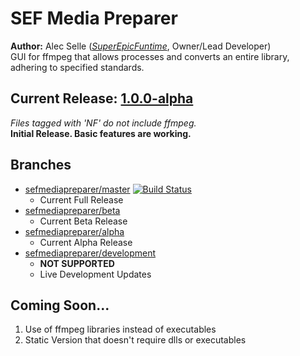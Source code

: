# SEF Media Preparer
**Author:** Alec Selle ([*SuperEpicFuntime*](https://superepicfuntime.com), Owner/Lead Developer)<br/>
GUI for ffmpeg that allows processes and converts an entire library, adhering to specified standards.

## Current Release: [1.0.0-alpha](https://github.com/alecselle/sefmediapreparer/releases)
*Files tagged with 'NF' do not include ffmpeg.*<br/>
**Initial Release. Basic features are working.**

## Branches
- [sefmediapreparer/master](https://github.com/alecselle/sefmediapreparer/tree/master) [![Build Status](http://dev.alecselle.com:8080/job/SEF%20Media%20Preparer/badge/icon)](http://dev.alecselle.com:8080/job/SEF%20Media%20Preparer/)
    - Current Full Release
- [sefmediapreparer/beta](https://github.com/alecselle/sefmediapreparer/tree/beta)
    - Current Beta Release
- [sefmediapreparer/alpha](https://github.com/alecselle/sefmediapreparer/tree/alpha)
    - Current Alpha Release
- [sefmediapreparer/development](https://github.com/alecselle/sefmediapreparer/tree/development)
    - **NOT SUPPORTED**
	- Live Development Updates

## Coming Soon...
1. Use of ffmpeg libraries instead of executables
2. Static Version that doesn't require dlls or executables
